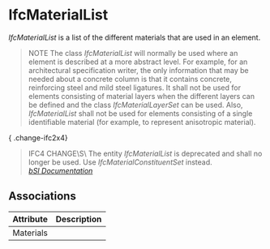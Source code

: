 IfcMaterialList
===============
_IfcMaterialList_ is a list of the different materials that are used in an
element.  
  
> NOTE  The class _IfcMaterialList_ will normally be used where an element is
> described at a more abstract level. For example, for an architectural
> specification writer, the only information that may be needed about a
> concrete column is that it contains concrete, reinforcing steel and mild
> steel ligatures. It shall not be used for elements consisting of material
> layers when the different layers can be defined and the class
> _IfcMaterialLayerSet_ can be used. Also, _IfcMaterialList_ shall not be used
> for elements consisting of a single identifiable material (for example, to
> represent anisotropic material).  
  
{ .change-ifc2x4}  
> IFC4 CHANGE\S\ The entity _IfcMaterialList_ is deprecated and shall no
> longer be used. Use _IfcMaterialConstituentSet_ instead.  
[ _bSI
Documentation_](https://standards.buildingsmart.org/IFC/DEV/IFC4_2/FINAL/HTML/schema/ifcmaterialresource/lexical/ifcmateriallist.htm)


Associations
------------
| Attribute   | Description   |
|-------------|---------------|
| Materials   |               |

